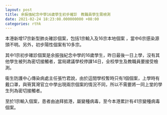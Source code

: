 ```yaml
---
layout: post
title: 余振強紀念中學16歲學生初步確診　教職員學生需檢測
date: 2021-02-24 18:23:08.000000000 +08:00
categories: rthk
---
```


本港新增17宗新型肺炎確診個案，包括1宗輸入及16宗本地個案 ，當中6宗感染源頭不明。另外，初步陽性個案有10多宗。 

其中1宗初步確診個案是余振強紀念中學的16歲學生，昨日最後一日上學，沒有其他學生被列為密切接觸者，當局建議學校停課14日，全校學生及教職員要接受檢測。

衞生防護中心傳染病處主任張竹君說，由於這間學校暫時只有1個個案，上學時有戴口罩，與筲箕灣官立中學出現兩宗個案的情況不同，所以不需要將一同上堂的學生列為密切接觸者。

至於1宗輸入個案，患者由迪拜抵港，屬變種病毒，至今本港累計有41宗變種病毒個案。
